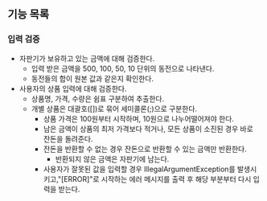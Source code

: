 ## 기능 목록
### 입력 검증
- 자판기가 보유하고 있는 금액에 대해 검증한다.
    - 입력 받은 금액을 500, 100, 50, 10 단위의 동전으로 나타낸다.
    - 동전들의 합이 원본 값과 같은지 확인한다.
- 사용자의 상품 입력에 대해 검증한다.
    - 상품명, 가격, 수량은 쉼표 구분하여 추출한다.
    - 개별 상품은 대괄호([])로 묶어 세미콜론(;)으로 구분한다.
        - 상품 가격은 100원부터 시작하며, 10원으로 나누어떨어져야 한다.
        - 남은 금액이 상품의 최저 가격보다 적거나, 모든 상품이 소진된 경우 바로 잔돈을 돌려준다.
        - 잔돈을 반환할 수 없는 경우 잔돈으로 반환할 수 있는 금액만 반환한다.
            - 반환되지 않은 금액은 자판기에 남는다.
        - 사용자가 잘못된 값을 입력할 경우 IllegalArgumentException를 발생시키고,"[ERROR]"로 시작하는 에러 메시지를 출력 후 해당 부분부터 다시 입력을 받는다.